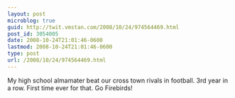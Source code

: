 ```yaml
---
layout: post
microblog: true
guid: http://twit.vmstan.com/2008/10/24/974564469.html
post_id: 3054005
date: 2008-10-24T21:01:46-0600
lastmod: 2008-10-24T21:01:46-0600
type: post
url: /2008/10/24/974564469.html
---
```

My high school almamater beat our cross town rivals in football. 3rd year in a row. First time ever for that. Go Firebirds!
